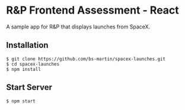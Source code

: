# R&P Frontend Assessment - React

A sample app for R&P that displays launches from SpaceX.

## Installation

    $ git clone https://github.com/bs-martin/spacex-launches.git
    $ cd spacex-launches
    $ npm install

## Start Server

    $ npm start
